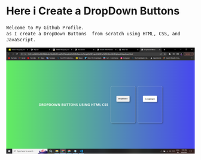 # Here i Create a DropDown Buttons

```
Welcome to My Github Profile.
as I create a DropDown Buttons  from scratch using HTML, CSS, and JavaScript.
```
![image](https://github.com/ParagUnhale1998/DropDown-Button/blob/main/DropDown-Thumnail.png)
